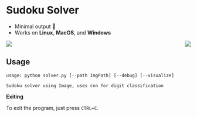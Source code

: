 # Sudoku Solver

- Minimal output 🌈 
- Works on **Linux**, **MacOS**, and **Windows**
<img src='https://raw.githubusercontent.com/lakhaniaayush/sudoku_vision/master/temp/res.JPG'>
<img src="https://raw.githubusercontent.com/lakhaniaayush/sudoku_vision/master/temp/sudoku.gif" align="right">
<br>


## Usage
```
usage: python solver.py [--path ImgPath] [--debug] [--visualize]

Sudoku solver using Image, uses cnn for digit classification
```

**Exiting**

To exit the program, just press ```CTRL+C```.
